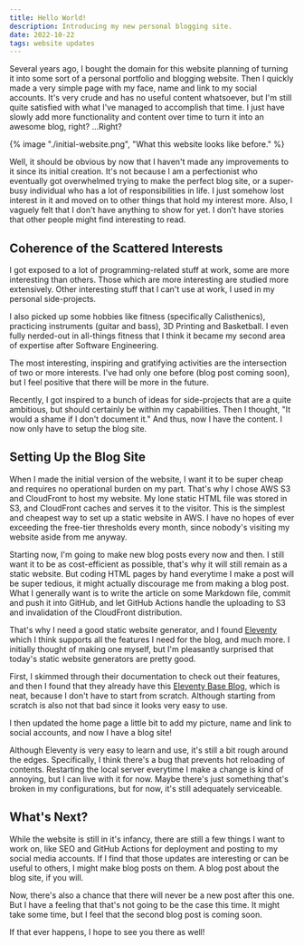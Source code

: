 ```yaml
---
title: Hello World!
description: Introducing my new personal blogging site.
date: 2022-10-22
tags: website updates
---
```


Several years ago, I bought the domain for this website planning of turning it into some sort of a personal portfolio and blogging website. Then I quickly made a very simple page with my face, name and link to my social accounts. It's very crude and has no useful content whatsoever, but I'm still quite satisfied with what I've managed to accomplish that time. I just have slowly add more functionality and content over time to turn it into an awesome blog, right? ...Right?

{% image "./initial-website.png", "What this website looks like before." %}

Well, it should be obvious by now that I haven't made any improvements to it since its initial creation. It's not because I am a perfectionist who eventually got overwhelmed trying to make the perfect blog site, or a super-busy individual who has a lot of responsibilities in life. I just somehow lost interest in it and moved on to other things that hold my interest more. Also, I vaguely felt that I don't have anything to show for yet. I don't have stories that other people might find interesting to read.

## Coherence of the Scattered Interests

I got exposed to a lot of programming-related stuff at work, some are more interesting than others. Those which are more interesting are studied more extensively. Other interesting stuff that I can't use at work, I used in my personal side-projects.

I also picked up some hobbies like fitness (specifically Calisthenics), practicing instruments (guitar and bass), 3D Printing and Basketball. I even fully nerded-out in all-things fitness that I think it became my second area of expertise after Software Engineering.

The most interesting, inspiring and gratifying activities are the intersection of two or more interests. I've had only one before (blog post coming soon), but I feel positive that there will be more in the future.

Recently, I got inspired to a bunch of ideas for side-projects that are a quite ambitious, but should certainly be within my capabilities. Then I thought, "It would a shame if I don't document it." And thus, now I have the content. I now only have to setup the blog site.

## Setting Up the Blog Site

When I made the initial version of the website, I want it to be super cheap and requires no operational burden on my part. That's why I chose AWS S3 and CloudFront to host my website. My lone static HTML file was stored in S3, and CloudFront caches and serves it to the visitor. This is the simplest and cheapest way to set up a static website in AWS. I have no hopes of ever exceeding the free-tier thresholds every month, since nobody's visiting my website aside from me anyway.

Starting now, I'm going to make new blog posts every now and then. I still want it to be as cost-efficient as possible, that's why it will still remain as a static website. But coding HTML pages by hand everytime I make a post will be super tedious, it might actually discourage me from making a blog post. What I generally want is to write the article on some Markdown file, commit and push it into GitHub, and let GitHub Actions handle the uploading to S3 and invalidation of the CloudFront distribution.

That's why I need a good static website generator, and I found [Eleventy](https://www.11ty.dev/) which I think supports all the features I need for the blog, and much more. I initially thought of making one myself, but I'm pleasantly surprised that today's static website generators are pretty good.

First, I skimmed through their documentation to check out their features, and then I found that they already have this [Eleventy Base Blog](https://github.com/11ty/eleventy-base-blog), which is neat, because I don't have to start from scratch. Although starting from scratch is also not that bad since it looks very easy to use.

I then updated the home page a little bit to add my picture, name and link to social accounts, and now I have a blog site!

Although Eleventy is very easy to learn and use, it's still a bit rough around the edges. Specifically, I think there's a bug that prevents hot reloading of contents. Restarting the local server everytime I make a change is kind of annoying, but I can live with it for now. Maybe there's just something that's broken in my configurations, but for now, it's still adequately serviceable.

## What's Next?

While the website is still in it's infancy, there are still a few things I want to work on, like SEO and GitHub Actions for deployment and posting to my social media accounts. If I find that those updates are interesting or can be useful to others, I might make blog posts on them. A blog post about the blog site, if you will.

Now, there's also a chance that there will never be a new post after this one. But I have a feeling that that's not going to be the case this time. It might take some time, but I feel that the second blog post is coming soon.

If that ever happens, I hope to see you there as well!